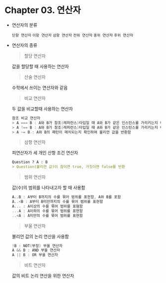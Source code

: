 # Chapter 03. 연산자

- 연산자의 분류

  `단항 연산자` `이항 연산자` `삼항 연산자` `전위 연산자` `중위 연산자` `후위 연산자`

- 연산자의 종류

  > 할당 연산자 

  값을 할당할 때 사용하는 연산자

  

  > 산술 연산자

  수학에서 쓰이는 연산자와 같음

  

  > 비교 연산자	

  두 값을 비교할때 사용하는 연산자

  ```swift
  참조 비교 연산자
  > A === B : A와 B가 참조(레퍼런스)타입일 때 A와 B가 같은 인스턴스를 가리키는지 비교하여 불리언 값을 반환함
  > A !== B : A와 B가 참조(레퍼런스)타입일 때 A와 B가 같은 인스턴스를 가리키는지 비교하여 불리언 값을 반환함
  > A ~= B : A와 B의 패턴이 매치되는지 확인하여 불리언 값을 반환함
  ```

  

  > 삼항 연산자

  피연산자가 세 개인 산항 조건 연산자

  ```markdown
  Question ? A : B 
  > Question(불리언 값)이 참이면 true, 거짓이면 false를 반환
  ```

  

  > 범위 연산자

  값(수)의 범위를 나타내고자 할 때 사용함

  ```swift
  A..B : A부터 B까지의 수를 묶어 범위를 표현함, A와 B를 포함
  A..<B : A부터 B미만까지의 수를 묶어 범위를 표현함
  A... : A이상의 수를 묶어 범위를 표혐함
  ...A : A이하의 수를 묶어 범위를 표현함
  ..<A : A미만의 수를 묶어 범위를 표현함
  ```

  

  > 부울 연산자

  불리언 값의 논리 연산을 사용함

  ```swift
  !B : NOT(부정) 부울 연산자
  A && B : AND 부울 연산자
  A || B : OR 부울 연산자
  ```

  

  > 비트 연산자

    값의 비트 논리 연산을 위한 연산자
